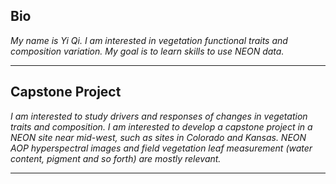 ## Bio

*My name is Yi Qi. I am interested in vegetation functional traits and composition variation. My goal is to learn skills to use NEON data.*

***
## Capstone Project
*I am interested to study drivers and responses of changes in vegetation traits and composition. I am interested to develop a capstone project in a NEON site near mid-west, such as sites in Colorado and Kansas. NEON AOP hyperspectral images and field vegetation leaf measurement (water content, pigment and so forth) are mostly relevant.*

***
